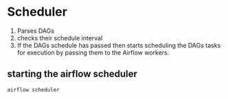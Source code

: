 # Scheduler

1. Parses DAGs
2. checks their schedule interval
3. If the DAGs schedule has passed then starts scheduling the DAGs tasks for execution by
passing them to the Airflow workers.

## starting the airflow scheduler

    airflow scheduler
